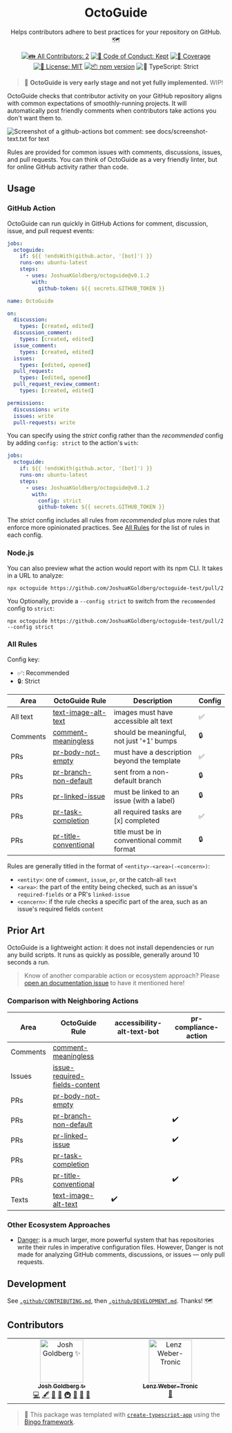 <h1 align="center">OctoGuide</h1>

<p align="center">
	Helps contributors adhere to best practices for your repository on GitHub.
	🗺️
</p>

<p align="center">
	<!-- prettier-ignore-start -->
	<!-- ALL-CONTRIBUTORS-BADGE:START - Do not remove or modify this section -->
	<a href="#contributors" target="_blank"><img alt="👪 All Contributors: 2" src="https://img.shields.io/badge/%F0%9F%91%AA_all_contributors-2-21bb42.svg" /></a>
<!-- ALL-CONTRIBUTORS-BADGE:END -->
	<!-- prettier-ignore-end -->
	<a href="https://github.com/JoshuaKGoldberg/octoguide/blob/main/.github/CODE_OF_CONDUCT.md" target="_blank"><img alt="🤝 Code of Conduct: Kept" src="https://img.shields.io/badge/%F0%9F%A4%9D_code_of_conduct-kept-21bb42" /></a>
	<a href="https://codecov.io/gh/JoshuaKGoldberg/octoguide" target="_blank"><img alt="🧪 Coverage" src="https://img.shields.io/codecov/c/github/JoshuaKGoldberg/octoguide?label=%F0%9F%A7%AA%20coverage" /></a>
	<a href="https://github.com/JoshuaKGoldberg/octoguide/blob/main/LICENSE.md" target="_blank"><img alt="📝 License: MIT" src="https://img.shields.io/badge/%F0%9F%93%9D_license-MIT-21bb42.svg" /></a>
	<a href="http://npmjs.com/package/octoguide" target="_blank"><img alt="📦 npm version" src="https://img.shields.io/npm/v/octoguide?color=21bb42&label=%F0%9F%93%A6%20npm" /></a>
	<img alt="💪 TypeScript: Strict" src="https://img.shields.io/badge/%F0%9F%92%AA_typescript-strict-21bb42.svg" />
</p>

> 🚨 **OctoGuide is very early stage and not yet fully implemented.**
> WIP!

OctoGuide checks that contributor activity on your GitHub repository aligns with common expectations of smoothly-running projects.
It will automatically post friendly comments when contributors take actions you don't want them to.

![Screenshot of a github-actions bot comment: see docs/screenshot-text.txt for text](docs/screenshot.webp)

Rules are provided for common issues with comments, discussions, issues, and pull requests.
You can think of OctoGuide as a very friendly linter, but for online GitHub activity rather than code.

## Usage

### GitHub Action

OctoGuide can run quickly in GitHub Actions for comment, discussion, issue, and pull request events:

```yml
jobs:
  octoguide:
    if: ${{ !endsWith(github.actor, '[bot]') }}
    runs-on: ubuntu-latest
    steps:
      - uses: JoshuaKGoldberg/octoguide@v0.1.2
        with:
          github-token: ${{ secrets.GITHUB_TOKEN }}

name: OctoGuide

on:
  discussion:
    types: [created, edited]
  discussion_comment:
    types: [created, edited]
  issue_comment:
    types: [created, edited]
  issues:
    types: [edited, opened]
  pull_request:
    types: [edited, opened]
  pull_request_review_comment:
    types: [created, edited]

permissions:
  discussions: write
  issues: write
  pull-requests: write
```

You can specify using the _strict_ config rather than the _recommended_ config by adding `config: strict` to the action's `with`:

```yml
jobs:
  octoguide:
    if: ${{ !endsWith(github.actor, '[bot]') }}
    runs-on: ubuntu-latest
    steps:
      - uses: JoshuaKGoldberg/octoguide@v0.1.2
        with:
          config: strict
          github-token: ${{ secrets.GITHUB_TOKEN }}
```

The _strict_ config includes all rules from _recommended_ plus more rules that enforce more opinionated practices.
See [All Rules](#all-rules) for the list of rules in each config.

### Node.js

You can also preview what the action would report with its npm CLI.
It takes in a URL to analyze:

```shell
npx octoguide https://github.com/JoshuaKGoldberg/octoguide-test/pull/2
```

You Optionally, provide a `--config strict` to switch from the `recommended` config to `strict`:

```shell
npx octoguide https://github.com/JoshuaKGoldberg/octoguide-test/pull/2 --config strict
```

### All Rules

Config key:

- ✅: Recommended
- 🔒: Strict

| Area     | OctoGuide Rule                                                 | Description                                 | Config |
| -------- | -------------------------------------------------------------- | ------------------------------------------- | ------ |
| All text | [text-image-alt-text](./docs/rules/text-image-alt-text.md)     | images must have accessible alt text        | ✅     |
| Comments | [comment-meaningless](./docs/rules/comment-meaningless.md)     | should be meaningful, not just '+1' bumps   | 🔒     |
| PRs      | [pr-body-not-empty](./docs/rules/pr-body-not-empty.md)         | must have a description beyond the template | ✅     |
| PRs      | [pr-branch-non-default](./docs/rules/pr-branch-non-default.md) | sent from a non-default branch              | 🔒     |
| PRs      | [pr-linked-issue](./docs/rules/pr-linked-issue.md)             | must be linked to an issue (with a label)   | 🔒     |
| PRs      | [pr-task-completion](./docs/rules/pr-task-completion.md)       | all required tasks are [x] completed        | ✅     |
| PRs      | [pr-title-conventional](./docs/rules/pr-title-conventional.md) | title must be in conventional commit format | 🔒     |

<!-- | Issues   | [issue-required-fields-content](./docs/rules/issue-required-fields-content.md) | required fields must have meaningful content | ✅     | -->

Rules are generally titled in the format of `<entity>-<area>(-<concern>)`:

- `<entity>`: one of `comment`, `issue`, `pr`, or the catch-all `text`
- `<area>`: the part of the entity being checked, such as an issue's `required-fields` or a PR's `linked-issue`
- `<concern>`: if the rule checks a specific part of the area, such as an issue's required fields `content`

## Prior Art

OctoGuide is a lightweight action: it does not install dependencies or run any build scripts.
It runs as quickly as possible, generally around 10 seconds a run.

> Know of another comparable action or ecosystem approach?
> Please [open an documentation issue](https://github.com/JoshuaKGoldberg/OctoGuide/issues/new?template=02-documentation.yml) to have it mentioned here!

### Comparison with Neighboring Actions

| Area     | OctoGuide Rule                                                           | accessibility-alt-text-bot | pr-compliance-action |
| -------- | ------------------------------------------------------------------------ | -------------------------- | -------------------- |
| Comments | [comment-meaningless](./docs/comment-meaningless.md)                     |                            |                      |
| Issues   | [issue-required-fields-content](./docs/issue-required-fields-content.md) |                            |                      |
| PRs      | [pr-body-not-empty](./docs/rules/pr-body-not-empty.md)                   |                            |                      |
| PRs      | [pr-branch-non-default](./docs/pr-branch-non-default.md)                 |                            | ✔️                   |
| PRs      | [pr-linked-issue](./docs/pr-linked-issue.md)                             |                            | ✔️                   |
| PRs      | [pr-task-completion](./docs/pr-task-completion.md)                       |                            |                      |
| PRs      | [pr-title-conventional](./docs/pr-title-conventional.md)                 |                            | ✔️                   |
| Texts    | [text-image-alt-text](./docs/text-image-alt-text.md)                     | ✔️                         |                      |

### Other Ecosystem Approaches

- [Danger](https://danger.systems): is a much larger, more powerful system that has repositories write their rules in imperative configuration files.
  However, Danger is not made for analyzing GitHub comments, discussions, or issues — only pull requests.

## Development

See [`.github/CONTRIBUTING.md`](./.github/CONTRIBUTING.md), then [`.github/DEVELOPMENT.md`](./.github/DEVELOPMENT.md).
Thanks! 🗺️

## Contributors

<!-- spellchecker: disable -->
<!-- ALL-CONTRIBUTORS-LIST:START - Do not remove or modify this section -->
<!-- prettier-ignore-start -->
<!-- markdownlint-disable -->
<table>
  <tbody>
    <tr>
      <td align="center" valign="top" width="14.28%"><a href="http://www.joshuakgoldberg.com"><img src="https://avatars.githubusercontent.com/u/3335181?v=4?s=100" width="100px;" alt="Josh Goldberg ✨"/><br /><sub><b>Josh Goldberg ✨</b></sub></a><br /><a href="https://github.com/JoshuaKGoldberg/OctoGuide/commits?author=JoshuaKGoldberg" title="Code">💻</a> <a href="#content-JoshuaKGoldberg" title="Content">🖋</a> <a href="https://github.com/JoshuaKGoldberg/OctoGuide/commits?author=JoshuaKGoldberg" title="Documentation">📖</a> <a href="#ideas-JoshuaKGoldberg" title="Ideas, Planning, & Feedback">🤔</a> <a href="#infra-JoshuaKGoldberg" title="Infrastructure (Hosting, Build-Tools, etc)">🚇</a> <a href="#maintenance-JoshuaKGoldberg" title="Maintenance">🚧</a> <a href="#projectManagement-JoshuaKGoldberg" title="Project Management">📆</a> <a href="#tool-JoshuaKGoldberg" title="Tools">🔧</a></td>
      <td align="center" valign="top" width="14.28%"><a href="https://phryneas.de"><img src="https://avatars.githubusercontent.com/u/4282439?v=4?s=100" width="100px;" alt="Lenz Weber-Tronic"/><br /><sub><b>Lenz Weber-Tronic</b></sub></a><br /><a href="#ideas-phryneas" title="Ideas, Planning, & Feedback">🤔</a></td>
    </tr>
  </tbody>
</table>

<!-- markdownlint-restore -->
<!-- prettier-ignore-end -->

<!-- ALL-CONTRIBUTORS-LIST:END -->
<!-- spellchecker: enable -->

> 💝 This package was templated with [`create-typescript-app`](https://github.com/JoshuaKGoldberg/create-typescript-app) using the [Bingo framework](https://create.bingo).
